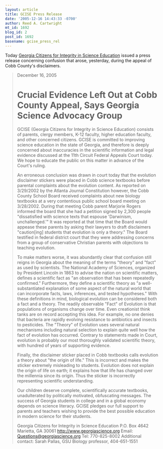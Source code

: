 ```yaml
---
layout: article
title: GCISE Press Release
date: '2005-12-16 14:43:33 -0700'
author: Reed A. Cartwright
mt_id: 1692
blog_id: 2
post_id: 1692
basename: gcise_press_rel
---
```

Today [Georgia Citizens for Integrity in Science Education](http://www.georgiascience.org/) issued a press release concerning confusion that arose, yesterday, during the appeal of Cobb County's disclaimers.

> December 16, 2005
> 
> # Crucial Evidence Left Out at Cobb County Appeal, Says Georgia Science Advocacy Group
> 
> GCISE (Georgia Citizens for Integrity in Science Education) consists of parents, clergy members, K-12 faculty, higher education faculty, and other concerned citizens.  GCISE is committed to improving science education in the state of Georgia, and therefore is deeply concerned about inaccuracies in the scientific information and legal evidence discussed at the 11th Circuit Federal Appeals Court today.  We hope to educate the public on this matter in advance of the Court's ruling.
> 
> An erroneous conclusion was drawn in court today that the evolution disclaimer stickers were placed in Cobb science textbooks before parental complaints about the evolution content.  As reported on 3/29/2002 by the Atlanta Journal Constitution however, the Cobb County School Board received complaints about new biology textbooks at a very contentious public school board meeting on 3/28/2002.  During that meeting Cobb parent Marjorie Rogers informed the board that she had a petition signed by 2,300 people "dissatisfied with science texts that espouse 'Darwinism, unchallenged.'" It was reported at that time that the Board would appease these parents by asking their lawyers to draft disclaimers "caution\[ing\] students that evolution is only a theory."  The Board testified in federal district court that they were addressing concerns from a group of conservative Christian parents with objections to teaching evolution.
> 
> To make matters worse, it was abundantly clear that confusion still reigns in Georgia about the meaning of the terms "theory" and "fact" as used by scientists.  The National Academy of Sciences, organized by President Lincoln in 1863 to advise the nation on scientific matters, defines a scientific fact as "an observation that has been repeatedly confirmed."  Furthermore, they define a scientific theory as "a well-substantiated explanation of some aspect of the natural world that can incorporate facts, laws, inferences, and tested hypotheses."  With these definitions in mind, biological evolution can be considered both a fact and a theory.  The readily observable "Fact" of Evolution is that populations of organisms change over time.  Even creationist think tanks are on record accepting this idea.  For example, no one denies that bacteria are rapidly evolving resistance to antibiotics and insects to pesticides.  The "Theory" of Evolution uses several natural mechanisms including natural selection to explain quite well how the fact of evolution has occurred.  Contrary to statements made in Court, evolution is probably our most thoroughly validated scientific theory, with hundred of years of supporting evidence. 
> 
> Finally, the disclaimer sticker placed in Cobb textbooks calls evolution a theory about "the origin of life."  This is incorrect and makes the sticker extremely misleading to students.  Evolution does not explain the origin of life on earth; it explains how that life has changed over the millennia since its origin.  Thus the sticker is incorrectly representing scientific understanding. 
> 
> Our children deserve complete, scientifically accurate textbooks, unadulterated by politically motivated, obfuscating messages.  The success of Georgia students in college and in a global economy depends on science literacy.  GCISE pledges our full support to parents and teachers wishing to provide the best possible education in modern science for their students.
> 
> Georgia Citizens for Integrity in Science Education 
> P.O. Box 4642
> Marietta, GA  30061
> http://www.georgiascience.org
> Email: Questions@georgiascience.org
> Tel: 770-825-8002
> Additional contact:  Sarah Pallas, GSU Biology professor, 404-651-1551
